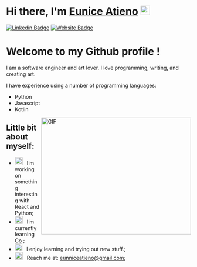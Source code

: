 #  Hi there, I'm <a href="https://euniceportfolio.netlify.app" target="_blank">Eunice Atieno</a> <img src="https://media.giphy.com/media/hvRJCLFzcasrR4ia7z/giphy.gif" width="25"> </samp>

[![Linkedin Badge](https://img.shields.io/badge/-LinkedIn-0e76a8?style=flat-square&logo=Linkedin&logoColor=white)](https://www.linkedin.com/in/eunice-atieno-71017b210/)
[![Website Badge](https://img.shields.io/badge/Website-3b5998?style=flat-square&logo=google-chrome&logoColor=white)](https://euniceportfolio.netlify.app/)

# Welcome to my Github profile ! 

I am a software engineer and art lover. I love programming, writing, and creating art.

I have experience using a number of programming languages: 
* Python
* Javascript
* Kotlin

<img align="right" alt="GIF" src="https://st3.depositphotos.com/2234534/36417/v/380/depositphotos_364171396-stock-illustration-young-female-character-writing-code.jpg?forcejpeg=true" width="408" height="318" />


## Little bit about myself:

- <img src="https://encrypted-tbn0.gstatic.com/images?q=tbn:ANd9GcQoVSKt07j2HVOpaoZexZnR9t6cobcPNZSKQKLnuS4ZYU5tgusuQzj63vm_o6egLwo2c8I&usqp=CAU" width="21" />&nbsp;&nbsp; I’m working on something interesting with React and Python;
- <img src="https://play-lh.googleusercontent.com/NX2yIzhb1SyMKmn0N0CFyLqY_U9U-uhD06ITeJSg67IKMCHZ50SgylgrqhHdGn1Zabs" width="21" />&nbsp;&nbsp; I’m currently learning Go ;
- <img src="https://thumbs.dreamstime.com/b/elementary-school-girl-raising-her-hand-class-image-elementary-school-girl-raising-her-hand-class-220378853.jpg" width="20" height="20" />&nbsp;&nbsp; I enjoy learning and trying out new stuff.;
- <img src="https://encrypted-tbn0.gstatic.com/images?q=tbn:ANd9GcS1zoGTKHr9Myr8lDosw84iIq9n7Ux0P22iUz5NY0NBv0u2a9m6hURNn9CVh9PQfwG4q7A&usqp=CAU" width="21" />&nbsp;&nbsp; Reach me at: eunniceatieno@gmail.com;

</br>
